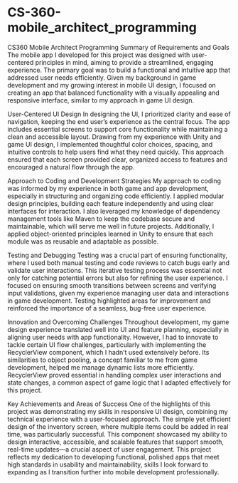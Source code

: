 # CS-360-mobile_architect_programming
CS360 Mobile Architect Programming
Summary of Requirements and Goals
The mobile app I developed for this project was designed with user-centered principles in mind, aiming to provide a streamlined, engaging experience. The primary goal was to build a functional and intuitive app that addressed user needs efficiently. Given my background in game development and my growing interest in mobile UI design, I focused on creating an app that balanced functionality with a visually appealing and responsive interface, similar to my approach in game UI design.

User-Centered UI Design
In designing the UI, I prioritized clarity and ease of navigation, keeping the end user’s experience as the central focus. The app includes essential screens to support core functionality while maintaining a clean and accessible layout. Drawing from my experience with Unity and game UI design, I implemented thoughtful color choices, spacing, and intuitive controls to help users find what they need quickly. This approach ensured that each screen provided clear, organized access to features and encouraged a natural flow through the app.

Approach to Coding and Development Strategies
My approach to coding was informed by my experience in both game and app development, especially in structuring and organizing code efficiently. I applied modular design principles, building each feature independently and using clear interfaces for interaction. I also leveraged my knowledge of dependency management tools like Maven to keep the codebase secure and maintainable, which will serve me well in future projects. Additionally, I applied object-oriented principles learned in Unity to ensure that each module was as reusable and adaptable as possible.

Testing and Debugging
Testing was a crucial part of ensuring functionality, where I used both manual testing and code reviews to catch bugs early and validate user interactions. This iterative testing process was essential not only for catching potential errors but also for refining the user experience. I focused on ensuring smooth transitions between screens and verifying input validations, given my experience managing user data and interactions in game development. Testing highlighted areas for improvement and reinforced the importance of a seamless, bug-free user experience.

Innovation and Overcoming Challenges
Throughout development, my game design experience translated well into UI and feature planning, especially in aligning user needs with app functionality. However, I had to innovate to tackle certain UI flow challenges, particularly with implementing the RecyclerView component, which I hadn’t used extensively before. Its similarities to object pooling, a concept familiar to me from game development, helped me manage dynamic lists more efficiently. RecyclerView proved essential in handling complex user interactions and state changes, a common aspect of game logic that I adapted effectively for this project.

Key Achievements and Areas of Success
One of the highlights of this project was demonstrating my skills in responsive UI design, combining my technical experience with a user-focused approach. The simple yet efficient design of the inventory screen, where multiple items could be added in real time, was particularly successful. This component showcased my ability to design interactive, accessible, and scalable features that support smooth, real-time updates—a crucial aspect of user engagement. This project reflects my dedication to developing functional, polished apps that meet high standards in usability and maintainability, skills I look forward to expanding as I transition further into mobile development professionally.
